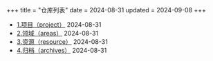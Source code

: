 +++
title = "仓库列表"
date = 2024-08-31
updated = 2024-09-08
+++

- [1.项目（project）](/project/project-all)          2024-08-31
- [2.领域（areas）](/wandering/index-all/)          2024-08-31
- [3.资源（resource）](/resource/resource-all/)          2024-08-31
- [4.归档（archives）](/archives/archives-all/)          2024-08-31
